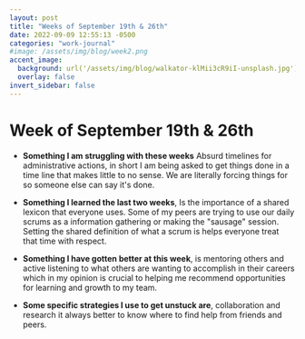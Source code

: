 ```yaml
---
layout: post
title: "Weeks of September 19th & 26th"
date: 2022-09-09 12:55:13 -0500
categories: "work-journal"
#image: /assets/img/blog/week2.png
accent_image:
  background: url('/assets/img/blog/walkator-klMii3cR9iI-unsplash.jpg') center/cover
  overlay: false
invert_sidebar: false
---
```


# Week of September 19th & 26th

- **Something I am struggling with these weeks**  Absurd timelines for administrative actions, in short I am being asked to get things done in a time line that makes little to no sense. We are literally forcing things for so someone else can say it's done.  

- **Something I learned the last two weeks**, Is the importance of a shared lexicon that everyone uses. Some of my peers are trying to use our daily scrums as a information gathering or making the "sausage" session. Setting the shared definition of what a scrum is helps everyone treat that time with respect.  

- **Something I have gotten better at this week**, is mentoring others and active listening to what others are wanting to accomplish in their careers which in my opinion is crucial to helping me recommend opportunities for learning and growth to my team. 

- **Some specific strategies I use to get unstuck are**, collaboration and research it always better to know where to find help from friends and peers. 
